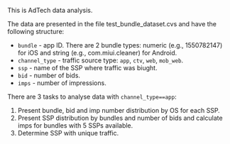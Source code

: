 This is AdTech data analysis.

The data are presented in the file test_bundle_dataset.cvs and have the following structure:

- `bundle` - app ID. There are 2 bundle types: numeric (e.g., 1550782147) for iOS and string (e.g., com.miui.cleaner) for Android.
- `channel_type` - traffic source type: `app`, `ctv`, `web`, `mob_web`.
- `ssp` - name of the SSP where traffic was biught.
- `bid` - number of bids.
- `imps` - number of impressions.

There are 3 tasks to analyse data with `channel_type==app`:

1. Present bundle, bid and imp number distribution by OS for each SSP.
2. Present SSP distribution by bundles and number of bids and calculate imps for bundles with 5 SSPs available.
3. Determine SSP with unique traffic.